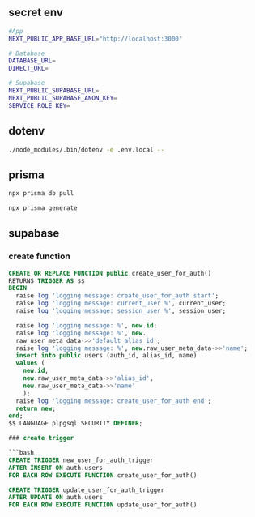 ## secret env

```bash
#App
NEXT_PUBLIC_APP_BASE_URL="http://localhost:3000"

# Database
DATABASE_URL=
DIRECT_URL=

# Supabase
NEXT_PUBLIC_SUPABASE_URL=
NEXT_PUBLIC_SUPABASE_ANON_KEY=
SERVICE_ROLE_KEY=
```

## dotenv

```bash
./node_modules/.bin/dotenv -e .env.local --
```

## prisma

```bash
npx prisma db pull
```

```bash
npx prisma generate
```

## supabase

### create function

````sql
CREATE OR REPLACE FUNCTION public.create_user_for_auth()
RETURNS TRIGGER AS $$
BEGIN
  raise log 'logging message: create_user_for_auth start';
  raise log 'logging message: current_user %', current_user;
  raise log 'logging message: session_user %', session_user;

  raise log 'logging message: %', new.id;
  raise log 'logging message: %', new.
  raw_user_meta_data->>'default_alias_id';
  raise log 'logging message: %', new.raw_user_meta_data->>'name';
  insert into public.users (auth_id, alias_id, name)
  values (
    new.id,
    new.raw_user_meta_data->>'alias_id',
    new.raw_user_meta_data->>'name'
    );
  raise log 'logging message: create_user_for_auth end';
  return new;
end;
$$ LANGUAGE plpgsql SECURITY DEFINER;

### create trigger

```bash
CREATE TRIGGER new_user_for_auth_trigger
AFTER INSERT ON auth.users
FOR EACH ROW EXECUTE FUNCTION create_user_for_auth()

CREATE TRIGGER update_user_for_auth_trigger
AFTER UPDATE ON auth.users
FOR EACH ROW EXECUTE FUNCTION update_user_for_auth()
````

